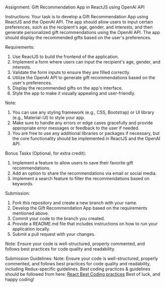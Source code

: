 Assignment: Gift Recommendation App in ReactJS using OpenAI API

Instructions:
Your task is to develop a Gift Recommendation App using ReactJS and the OpenAI API. The app should allow users to input certain preferences, such as the recipient's age, gender, and interests, and then generate personalized gift recommendations using the OpenAI API. The app should display the recommended gifts based on the user's preferences.

Requirements:
1. Use ReactJS to build the frontend of the application.
2. Implement a form where users can input the recipient's age, gender, and interests.
3. Validate the form inputs to ensure they are filled correctly.
4. Utilize the OpenAI API to generate gift recommendations based on the user's preferences.
5. Display the recommended gifts on the app's interface.
6. Style the app to make it visually appealing and user-friendly.

Note:
1. You can use any styling framework (e.g., CSS, Bootstrap) or UI library (e.g., Material-UI) to style your app.
2. Make sure to handle any errors or edge cases gracefully and provide appropriate error messages or feedback to the user if needed.
3. You are free to use any additional libraries or packages if necessary, but the core functionality should be implemented in ReactJS and the OpenAI API.

Bonus Tasks (Optional, for extra credit):
1. Implement a feature to allow users to save their favorite gift recommendations.
2. Add an option to share the recommendations via email or social media.
3. Implement a search feature to filter the recommendations based on keywords.

Submission:
1. Fork this repository and create a new branch with your name.
2. Develop the Gift Recommendation App based on the requirements mentioned above.
3. Commit your code to the branch you created.
4. Provide a README.md file that includes instructions on how to run your application locally.
5. Submit a pull request with your changes.

Note: Ensure your code is well-structured, properly commented, and follows best practices for code quality and readability.

Submission Guidelines: 
Note: Ensure your code is well-structured, properly commented, and follows best practices for code quality and readability, including Redux-specific guidelines.
Best coding practices & guidelines should be followed from here: [React Best Coding practices](https://github.com/imranmd/ReactBestPracticesAndGuidelines/)
Best of luck, and happy coding!